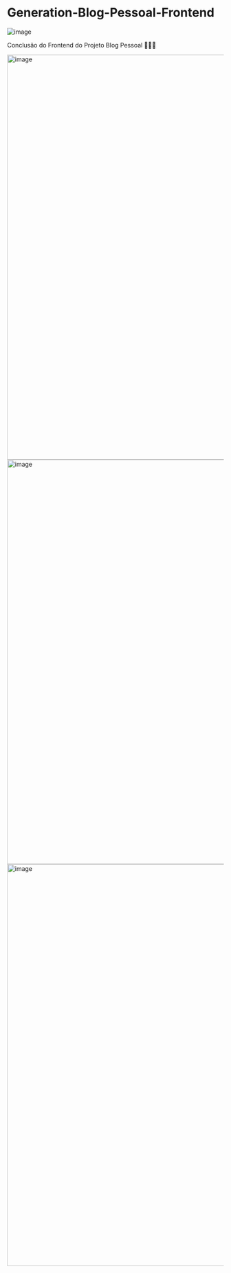 # Generation-Blog-Pessoal-Frontend
![image](https://github.com/DrikaDev/Generation-Blog-Pessoal/assets/102387476/ac691388-dc5c-49c0-9571-5c650d866637)

Conclusão do Frontend do Projeto Blog Pessoal 💛🧡🖤

<img width="941" alt="image" src="https://github.com/DrikaDev/Generation-Blog-Pessoal-Frontend/assets/102387476/8657d31f-8755-4805-8088-a64ddf1f5d92">

<img width="940" alt="image" src="https://github.com/DrikaDev/Generation-Blog-Pessoal-Frontend/assets/102387476/32b11918-b36b-4996-baca-5867f0c65c4a">

<img width="934" alt="image" src="https://github.com/DrikaDev/Generation-Blog-Pessoal-Frontend/assets/102387476/06f563e2-1ca1-4335-b856-4c3238c3adea">

